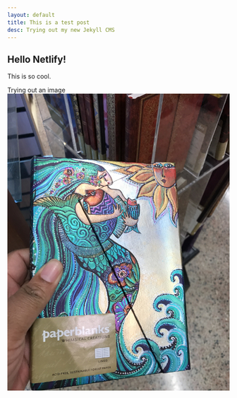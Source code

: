 ```yaml
---
layout: default
title: This is a test post
desc: Trying out my new Jekyll CMS
---
```

## Hello Netlify!
This is so cool.

Trying out an image
![journal cover](assets/img/uploads/journalcover.jpg)
